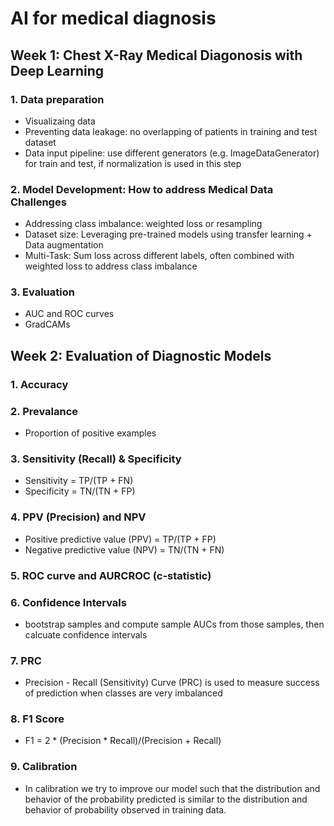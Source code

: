 # AI for medical diagnosis

## Week 1: Chest X-Ray Medical Diagonosis with Deep Learning
### 1. Data preparation
  - Visualizaing data
  - Preventing data leakage: no overlapping of patients in training and test dataset
  - Data input pipeline: use different generators (e.g. ImageDataGenerator) for train and test, if normalization is used in this step 
  
### 2. Model Development: How to address Medical Data Challenges
  - Addressing class imbalance: weighted loss or resampling
  - Dataset size: Leveraging pre-trained models using transfer learning + Data augmentation
  - Multi-Task: Sum loss across different labels, often combined with weighted loss to address class imbalance
  
### 3. Evaluation
  - AUC and ROC curves
  - GradCAMs

## Week 2: Evaluation of Diagnostic Models
### 1. Accuracy
### 2. Prevalance
  - Proportion of positive examples
### 3. Sensitivity (Recall) & Specificity
  - Sensitivity = TP/(TP + FN)
  - Specificity = TN/(TN + FP)
### 4. PPV (Precision) and NPV
  - Positive predictive value (PPV) = TP/(TP + FP)
  - Negative predictive value (NPV) = TN/(TN + FN)
### 5. ROC curve and AURCROC (c-statistic)
### 6. Confidence Intervals
  - bootstrap samples and compute sample AUCs from those samples, then calcuate confidence intervals
### 7. PRC
  - Precision - Recall (Sensitivity) Curve (PRC) is used to measure success of prediction when classes are very imbalanced
### 8. F1 Score
  - F1 = 2 * (Precision * Recall)/(Precision + Recall)
### 9. Calibration
  - In calibration we try to improve our model such that the distribution and behavior of the probability predicted is similar to the distribution and behavior of probability observed in training data.
  
